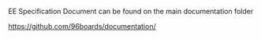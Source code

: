 EE Specification Document can be found on the main documentation folder

https://github.com/96boards/documentation/